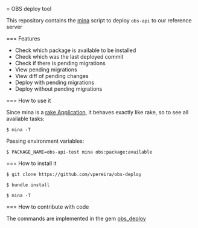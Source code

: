 = OBS deploy tool

This repository contains the [mina]("https://github.com/mina/mina-deploy") script to deploy `obs-api` to our reference server

=== Features

- Check which package is available to be installed
- Check which was the last deployed commit
- Check if there is pending migrations
- View pending migrations
- View diff of pending changes
- Deploy with pending migrations
- Deploy without pending migrations

=== How to use it

Since mina is a [rake Application](https://docs.ruby-lang.org/en/2.2.0/Rake/Application.html), it behaves exactly like rake, so to see all available tasks:

```$ mina -T```

Passing environment variables:

```$ PACKAGE_NAME=obs-api-test mina obs:package:available```

=== How to install it

```$ git clone https://github.com/vpereira/obs-deploy```

```$ bundle install ```

```$ mina -T```


=== How to contribute with code

The commands are implemented in the gem [obs_deploy](https://github.com/vpereira/obs_deploy)